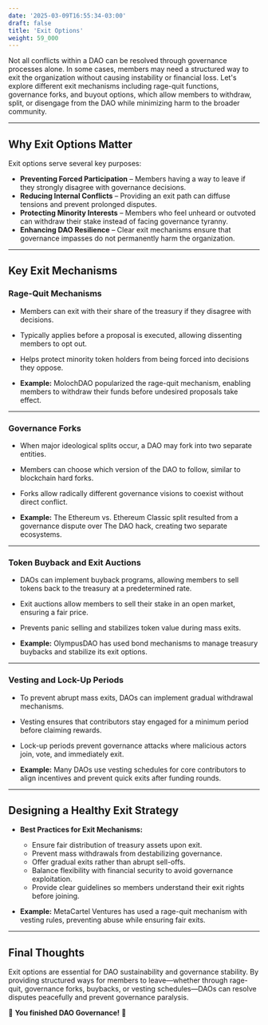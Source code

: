 ```yaml
---
date: '2025-03-09T16:55:34-03:00'
draft: false
title: 'Exit Options'
weight: 59_000
---
```


Not all conflicts within a DAO can be resolved through governance processes alone. In some cases, members may need a structured way to exit the organization without causing instability or financial loss. Let's explore different exit mechanisms including rage-quit functions, governance forks, and buyout options, which allow members to withdraw, split, or disengage from the DAO while minimizing harm to the broader community.  

---

## **Why Exit Options Matter**  

Exit options serve several key purposes:  
- **Preventing Forced Participation** – Members having a way to leave if they strongly disagree with governance decisions.  
- **Reducing Internal Conflicts** – Providing an exit path can diffuse tensions and prevent prolonged disputes.  
- **Protecting Minority Interests** – Members who feel unheard or outvoted can withdraw their stake instead of facing governance tyranny.  
- **Enhancing DAO Resilience** – Clear exit mechanisms ensure that governance impasses do not permanently harm the organization.  

---

## **Key Exit Mechanisms**  

### **Rage-Quit Mechanisms**  
- Members can exit with their share of the treasury if they disagree with decisions.  
- Typically applies before a proposal is executed, allowing dissenting members to opt out.  
- Helps protect minority token holders from being forced into decisions they oppose.  

- **Example:** MolochDAO popularized the rage-quit mechanism, enabling members to withdraw their funds before undesired proposals take effect.  

---

### **Governance Forks**  
- When major ideological splits occur, a DAO may fork into two separate entities.  
- Members can choose which version of the DAO to follow, similar to blockchain hard forks.  
- Forks allow radically different governance visions to coexist without direct conflict.  

- **Example:** The Ethereum vs. Ethereum Classic split resulted from a governance dispute over The DAO hack, creating two separate ecosystems.  

---

### **Token Buyback and Exit Auctions**  
- DAOs can implement buyback programs, allowing members to sell tokens back to the treasury at a predetermined rate.  
- Exit auctions allow members to sell their stake in an open market, ensuring a fair price.  
- Prevents panic selling and stabilizes token value during mass exits.  

- **Example:** OlympusDAO has used bond mechanisms to manage treasury buybacks and stabilize its exit options.  

---

### **Vesting and Lock-Up Periods**  
- To prevent abrupt mass exits, DAOs can implement gradual withdrawal mechanisms.  
- Vesting ensures that contributors stay engaged for a minimum period before claiming rewards.  
- Lock-up periods prevent governance attacks where malicious actors join, vote, and immediately exit.  

- **Example:** Many DAOs use vesting schedules for core contributors to align incentives and prevent quick exits after funding rounds.  

---

## **Designing a Healthy Exit Strategy**  

- **Best Practices for Exit Mechanisms:**  
  - Ensure fair distribution of treasury assets upon exit.  
  - Prevent mass withdrawals from destabilizing governance.  
  - Offer gradual exits rather than abrupt sell-offs.  
  - Balance flexibility with financial security to avoid governance exploitation.  
  - Provide clear guidelines so members understand their exit rights before joining.  

- **Example:** MetaCartel Ventures has used a rage-quit mechanism with vesting rules, preventing abuse while ensuring fair exits.  

---

## **Final Thoughts**  

Exit options are essential for DAO sustainability and governance stability. By providing structured ways for members to leave—whether through rage-quit, governance forks, buybacks, or vesting schedules—DAOs can resolve disputes peacefully and prevent governance paralysis.  

🔖 **You finished DAO Governance!** 🔖
